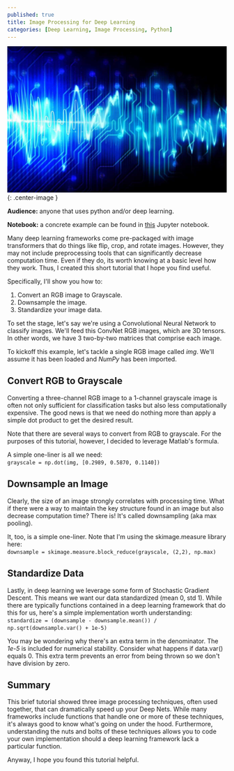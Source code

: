 ```yaml
---
published: true
title: Image Processing for Deep Learning
categories: [Deep Learning, Image Processing, Python]
---
```

![image](/assets/images/image_processing.jpg?raw=true){: .center-image }

**Audience:** anyone that uses python and/or deep learning.

**Notebook:** a concrete example can be found in [this](https://github.com/dziganto/dziganto.github.io/blob/master/_notebooks/Image_Processing_for_Deep_Nets.ipynb) Jupyter notebook.

Many deep learning frameworks come pre-packaged with image transformers that do things like flip, crop, and rotate images. However, they may not include preprocessing tools that can significantly decrease computation time. Even if they do, its worth knowing at a basic level how they work. Thus, I created this short tutorial that I hope you find useful. 

Specifically, I'll show you how to: 
1. Convert an RGB image to Grayscale.
2. Downsample the image.
3. Standardize your image data.

To set the stage, let's say we're using a Convolutional Neural Network to classify images. We'll feed this ConvNet RGB images, which are 3D tensors. In other words, we have 3 two-by-two matrices that comprise each image.

To kickoff this example, let's tackle a single RGB image called *img*. We'll assume it has been loaded and *NumPy* has been imported.

## Convert RGB to Grayscale
Converting a three-channel RGB image to a 1-channel grayscale image is often not only sufficient for classification tasks but also less computationally expensive. The good news is that we need do nothing more than apply a simple dot product to get the desired result. 

Note that there are several ways to convert from RGB to grayscale. For the purposes of this tutorial, however, I decided to leverage Matlab's formula.

A simple one-liner is all we need:  
`grayscale = np.dot(img, [0.2989, 0.5870, 0.1140])`

## Downsample an Image
Clearly, the size of an image strongly correlates with processing time. What if there were a way to maintain the key structure found in an image but also decrease computation time? There is! It's called downsampling (aka max pooling).

It, too, is a simple one-liner. Note that I'm using the skimage.measure library here:  
`downsample = skimage.measure.block_reduce(grayscale, (2,2), np.max)`

## Standardize Data
Lastly, in deep learning we leverage some form of Stochastic Gradient Descent. This means we want our data standardized (mean 0, std 1). While there are typically functions contained in a deep learning framework that do this for us, here's a simple implementation worth understanding:  
`standardize = (downsample - downsample.mean()) / np.sqrt(downsample.var() + 1e-5)`

You may be wondering why there's an extra term in the denominator. The *1e-5* is included for numerical stability. Consider what happens if data.var() equals 0. This extra term prevents an error from being thrown so we don't have division by zero. 

## Summary
This brief tutorial showed three image processing techniques, often used together, that can dramatically speed up your Deep Nets. While many frameworks include functions that handle one or more of these techniques, it's always good to know what's going on under the hood. Furthermore, understanding the nuts and bolts of these techniques allows you to code your own implementation should a deep learning framework lack a particular function. 

Anyway, I hope you found this tutorial helpful.  
